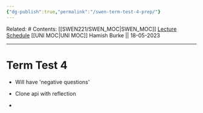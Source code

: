 ```yaml
---
{"dg-publish":true,"permalink":"/swen-term-test-4-prep/"}
---
```


Related: #
Contents: [[SWEN221/SWEN_MOC\|SWEN_MOC]]
[Lecture Schedule](https://ecs.wgtn.ac.nz/Courses/SWEN221_2023T1/LectureSchedule)
[[UNI MOC\|UNI MOC]]
Hamish Burke || 18-05-2023
***

# Term Test 4

- Will have 'negative questions'

- Clone api with reflection
- 

